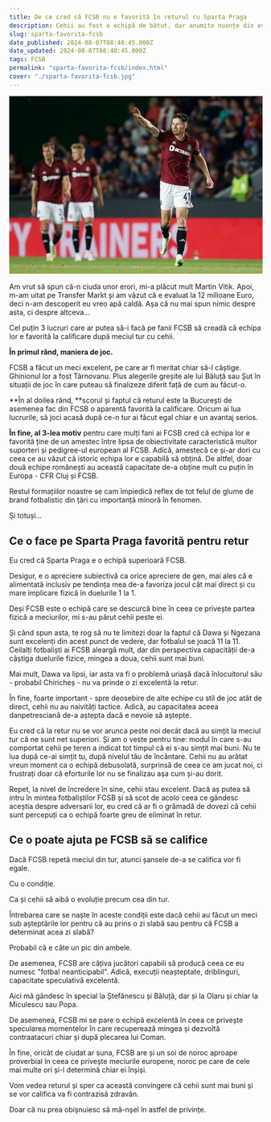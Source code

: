 ```yaml
---
title: De ce cred că FCSB nu e favorită în returul cu Sparta Praga
description: Cehii au fost o echipă de bătut, dar anumite nuanțe din evoluția lor mă fac să cred că-n retur șansele de calificare sunt, în cel mai bun caz pentru noi, aproape egale
slug: sparta-favorita-fcsb
date_published: 2024-08-07T08:40:45.000Z
date_updated: 2024-08-07T08:40:45.000Z
tags: FCSB
permalink: "sparta-favorita-fcsb/index.html"
cover: "./sparta-favorita-fcsb.jpg"
---
```


![Imagine cu Martin Vitik din meciul Sparta Praga - FCSB](./sparta-favorita-fcsb.jpg)

Am vrut să spun că-n ciuda unor erori, mi-a plăcut mult Martin Vitik. Apoi, m-am uitat pe Transfer Markt și am văzut că e evaluat la 12 milioane Euro, deci n-am descoperit eu vreo apă caldă. Așa că nu mai spun nimic despre asta, ci despre altceva...


Cel puțin 3 lucruri care ar putea să-i facă pe fanii FCSB să creadă că echipa lor e favorită la calificare după meciul tur cu cehii.

**În primul rând, maniera de joc.**

FCSB a făcut un meci excelent, pe care ar fi meritat chiar să-l câștige. Ghinionul lor a fost Târnovanu. Plus alegerile greșite ale lui Băluță sau Șut în situații de joc în care puteau să finalizeze diferit față de cum au făcut-o.

**În al doilea rând, **scorul și faptul că returul este la București de asemenea fac din FCSB o aparentă favorită la calificare. Oricum ai lua lucrurile, să joci acasă după ce-n tur ai făcut egal chiar e un avantaj serios.

**În fine, al 3-lea motiv** pentru care mulți fani ai FCSB cred că echipa lor e favorită ține de un amestec între lipsa de obiectivitate caracteristică multor suporteri și pedigree-ul european al FCSB. Adică, amestecă ce și-ar dori cu ceea ce au văzut că istoric echipa lor e capabilă să obțină. De altfel, doar două echipe românești au această capacitate de-a obține mult cu puțin în Europa - CFR Cluj și FCSB.

Restul formațiilor noastre se cam împiedică reflex de tot felul de glume de brand fotbalistic din țări cu importanță minoră în fenomen.

Și totuși...

## Ce o face pe Sparta Praga favorită pentru retur

Eu cred că Sparta Praga e o echipă superioară FCSB.

Desigur, e o apreciere subiectivă ca orice apreciere de gen, mai ales că e alimentată inclusiv pe tendința mea de-a favoriza jocul cât mai direct și cu mare implicare fizică în duelurile 1 la 1. 

Deși FCSB este o echipă care se descurcă bine în ceea ce privește partea fizică a meciurilor, mi s-au părut cehii peste ei. 

Și când spun asta, te rog să nu te limitezi doar la faptul că Dawa și Ngezana sunt excelenți din acest punct de vedere, dar fotbalul se joacă 11 la 11. Ceilalți fotbaliști ai FCSB aleargă mult, dar din perspectiva capacității de-a câștiga duelurile fizice, mingea a doua, cehii sunt mai buni. 

Mai mult, Dawa va lipsi, iar asta va fi o problemă uriașă dacă înlocuitorul său - probabil Chiricheș - nu va prinde o zi excelentă la retur. 

În fine, foarte important - spre deosebire de alte echipe cu stil de joc atât de direct, cehii nu au naivități tactice. Adică, au capacitatea aceea danpetresciană de-a aștepta dacă e nevoie să aștepte. 

Eu cred că la retur nu se vor arunca peste noi decât dacă au simțit la meciul tur că ne sunt net superiori. Și am o veste pentru tine: modul în care s-au comportat cehii pe teren a indicat tot timpul că ei s-au simțit mai buni. Nu te lua după ce-ai simțit tu, după nivelul tău de încântare. Cehii nu au arătat vreun moment ca o echipă debusolată, surprinsă de ceea ce am jucat noi, ci frustrați doar că eforturile lor nu se finalizau așa cum și-au dorit.

Repet, la nivel de încredere în sine, cehii stau excelent. Dacă aș putea să intru în mintea fotbaliștilor FCSB și să scot de acolo ceea ce gândesc aceștia despre adversarii lor, eu cred că ar fi o grămadă de dovezi că cehii sunt percepuți ca o echipă foarte greu de eliminat în retur. 

## Ce o poate ajuta pe FCSB să se califice

Dacă FCSB repetă meciul din tur, atunci șansele de-a se califica vor fi egale.

Cu o condiție.

Ca și cehii să aibă o evoluție precum cea din tur.

Întrebarea care se naște în aceste condiții este dacă cehii au făcut un meci sub așteptările lor pentru că au prins o zi slabă sau pentru că FCSB a determinat acea zi slabă?

Probabil că e câte un pic din ambele.

De asemenea, FCSB are câțiva jucători capabili să producă ceea ce eu numesc "fotbal neanticipabil". Adică, execuții neașteptate, driblinguri, capacitate speculativă excelentă.

Aici mă gândesc în special la Ștefănescu și Băluță, dar și la Olaru și chiar la Miculescu sau Popa. 

De asemenea, FCSB mi se pare o echipă excelentă în ceea ce privește specularea momentelor în care recuperează mingea și dezvoltă contraatacuri chiar și după plecarea lui Coman.

În fine, oricât de ciudat ar suna, FCSB are și un soi de noroc aproape proverbial în ceea ce privește meciurile europene, noroc pe care de cele mai multe ori și-l determină chiar ei înșiși.

Vom vedea returul și sper ca această convingere că cehii sunt mai buni și se vor califica va fi contrazisă zdravăn.

Doar că nu prea obișnuiesc să mă-nșel în astfel de privințe. 
